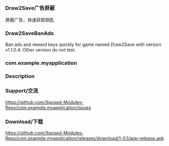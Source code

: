 ### Draw2Save广告屏蔽
屏蔽广告，快速获取钥匙

### Draw2SaveBanAds
Ban ads and reward keys quickly for game named Draw2Save with version v1.1.0.4. Other version do not test.

### com.example.myapplication

### Description

### Support/交流
https://github.com/Xposed-Modules-Repo/com.example.myapplication/issues


### Download/下载
https://github.com/Xposed-Modules-Repo/com.example.myapplication/releases/download/1-0.1/app-release.apk